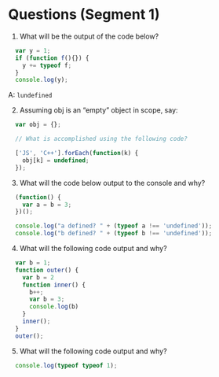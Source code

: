 # Questions (Segment 1)

1) What will be the output of the code below?
  ```js
    var y = 1;
    if (function f(){}) {
      y += typeof f;
    }
    console.log(y);
  ```
  A: `lundefined`

2) Assuming obj is an “empty” object in scope, say:
  ```js
    var obj = {};

    // What is accomplished using the following code?

    ['JS', 'C++'].forEach(function(k) {
      obj[k] = undefined;
    });
  ```

3) What will the code below output to the console and why?
  ```js
    (function() {
      var a = b = 3;
    })();

    console.log("a defined? " + (typeof a !== 'undefined'));
    console.log("b defined? " + (typeof b !== 'undefined'));
  ```

4) What will the following code output and why?
  ```js
    var b = 1;
    function outer() {
      var b = 2
      function inner() {
        b++;
        var b = 3;
        console.log(b)
      }
      inner();
    }
    outer();
  ```

5) What will the following code output and why?
  ```js
    console.log(typeof typeof 1);
  ```

